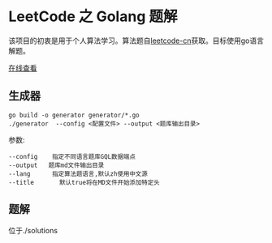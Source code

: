 # LeetCode 之 Golang 题解

该项目的初衷是用于个人算法学习。算法题自[leetcode-cn](https://leetcode-cn.com)获取。目标使用go语言解题。

[在线查看](https://leetcode.xulingming.cn)

## 生成器
```shell
go build -o generator generator/*.go
./generator  --config <配置文件> --output <题库输出目录>
 ```
参数:
>
    --config    指定不同语言题库GQL数据端点
    --output   题库md文件输出目录
    --lang      指定算法题语言,默认zh使用中文源
    --title       默认true将在MD文件开始添加特定头

## 题解
位于./solutions